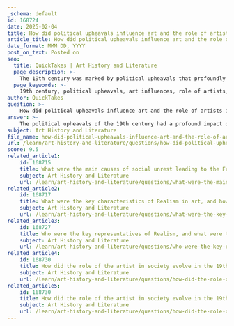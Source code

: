 ```yaml
---
_schema: default
id: 168724
date: 2025-02-04
title: How did political upheavals influence art and the role of artists in society during the 19th century?
article_title: How did political upheavals influence art and the role of artists in society during the 19th century?
date_format: MMM DD, YYYY
post_on_text: Posted on
seo:
  title: QuickTakes | Art History and Literature
  page_description: >-
    The 19th century was marked by political upheavals that profoundly influenced art and the role of artists in society, leading to greater engagement with contemporary issues, advocacy for social change, and the emergence of alternative exhibition platforms.
  page_keywords: >-
    19th century, political upheavals, art influences, role of artists, social commentary, Realism, Gustave Courbet, advocacy for change, industrialization, alternative exhibitions, social responsibility, artistic professionalism, Avant-Garde movement, contemporary life, cultural landscape, societal realities
author: QuickTakes
question: >-
    How did political upheavals influence art and the role of artists in society during the 19th century?
answer: >-
    The political upheavals of the 19th century had a profound impact on art and the role of artists in society. This period was characterized by significant social and political changes, including the effects of the Industrial Revolution, the rise of socialist movements, and various revolutions that reshaped nations. These events not only influenced the themes and subjects of artistic works but also transformed the perception of the artist's role within society.\n\n### Influence of Political Upheavals on Art\n\n1. **Reflection of Contemporary Issues**: Artists began to reflect on the pressing social issues of their time, such as urbanization, class struggles, and the impact of industrialization. This shift was evident in movements like Realism, where artists like Gustave Courbet depicted the lives of the working class and the harsh realities of modern life. The focus on contemporary subjects marked a departure from the historical and mythological themes that had dominated earlier art forms.\n\n2. **Advocacy for Social Change**: Many artists took on the role of social commentators and critics, using their art to advocate for change. The political upheavals fostered a sense of political awareness among artists, which translated into their work. For instance, Courbet's paintings not only depicted social realities but also aimed to provoke thought and inspire action among viewers. This legacy of using art as a tool for advocacy continues to resonate in contemporary practices, where artists engage with issues such as gender, race, and environmental concerns.\n\n3. **Emergence of Alternative Platforms**: The traditional art exhibition spaces, such as the Paris Salon, often excluded avant-garde movements. In response, alternative exhibitions like the Salon des Refusés and the Salon of Independents emerged, providing platforms for innovative works that challenged established norms. These exhibitions allowed artists to present their ideas and engage with the public on social themes, fostering a dialogue that was essential for the evolution of modern art.\n\n### Evolving Role of the Artist\n\n1. **Social Responsibility**: The role of the artist evolved significantly during this period. Artists began to see themselves as responsible for engaging with society and reflecting its realities through their work. This shift led to a greater emphasis on the artist's duty to address contemporary issues, making art a vehicle for social commentary.\n\n2. **Artistic Professionalism**: The late 19th century saw the rise of artistic professionalism, with artists advocating for their rights and seeking recognition as legitimate professionals rather than mere craftsmen. This change was accompanied by a growing sense of identity among artists, who began to assert their place within the cultural landscape as influential figures capable of shaping public discourse.\n\n3. **Influence of Avant-Garde Movements**: The Avant-Garde movement played a crucial role in portraying marginalized groups and challenging traditional artistic norms. Artists focused on contemporary life, exploring the experiences of the working class, women, and other overlooked communities. This focus on social issues and the complexities of modern life marked a significant departure from previous artistic conventions.\n\n### Conclusion\n\nIn summary, the political upheavals of the 19th century significantly influenced art and the role of artists in society. Artists became more engaged with contemporary issues, using their work to reflect societal realities and advocate for change. The emergence of alternative exhibition spaces and the evolution of artistic professionalism further solidified the artist's role as a critical commentator on social and political matters. This period laid the groundwork for modern art movements and established a legacy of social engagement that continues to inform artistic practices today.
subject: Art History and Literature
file_name: how-did-political-upheavals-influence-art-and-the-role-of-artists-in-society-during-the-19th-century.md
url: /learn/art-history-and-literature/questions/how-did-political-upheavals-influence-art-and-the-role-of-artists-in-society-during-the-19th-century
score: 9.5
related_article1:
    id: 168715
    title: What were the main causes of social unrest leading to the French Revolution?
    subject: Art History and Literature
    url: /learn/art-history-and-literature/questions/what-were-the-main-causes-of-social-unrest-leading-to-the-french-revolution
related_article2:
    id: 168717
    title: What were the key characteristics of Realism in art, and how did it differ from Academic Painting?
    subject: Art History and Literature
    url: /learn/art-history-and-literature/questions/what-were-the-key-characteristics-of-realism-in-art-and-how-did-it-differ-from-academic-painting
related_article3:
    id: 168727
    title: Who were the key representatives of Realism, and what were their contributions to the movement?
    subject: Art History and Literature
    url: /learn/art-history-and-literature/questions/who-were-the-key-representatives-of-realism-and-what-were-their-contributions-to-the-movement
related_article4:
    id: 168730
    title: How did the role of the artist in society evolve in the 19th century, particularly concerning social and political engagement?
    subject: Art History and Literature
    url: /learn/art-history-and-literature/questions/how-did-the-role-of-the-artist-in-society-evolve-in-the-19th-century-particularly-concerning-social-and-political-engagement
related_article5:
    id: 168730
    title: How did the role of the artist in society evolve in the 19th century, particularly concerning social and political engagement?
    subject: Art History and Literature
    url: /learn/art-history-and-literature/questions/how-did-the-role-of-the-artist-in-society-evolve-in-the-19th-century-particularly-concerning-social-and-political-engagement
---
```


&nbsp;
